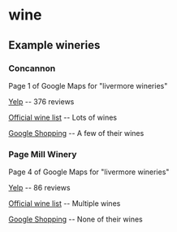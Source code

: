 # wine

## Example wineries

### Concannon

Page 1 of Google Maps for "livermore wineries"

[Yelp](https://www.yelp.com/biz/concannon-vineyard-livermore) -- 376 reviews

[Official wine list](http://shop.concannonvineyard.com/index.cfm?method=storeproducts.showlist) -- Lots of wines

[Google Shopping](https://www.google.com/webhp#tbm=shop&q=concannon+wine) -- A few of their wines

### Page Mill Winery

Page 4 of Google Maps for "livermore wineries"

[Yelp](https://www.yelp.com/biz/page-mill-winery-livermore) -- 86 reviews

[Official wine list](https://pagemillwinery.com/wine/) -- Multiple wines

[Google Shopping](https://www.google.com/webhp#tbm=shop&q=Page+Mill+Wine) -- None of their wines
